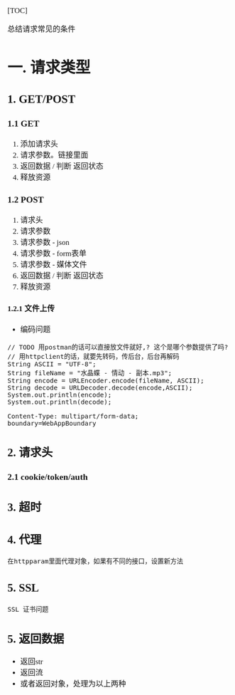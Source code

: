 <span  style="font-family: Simsun,serif; font-size: 17px; ">

[TOC]

总结请求常见的条件

# 一. 请求类型

## 1. GET/POST

### 1.1 GET

1. 添加请求头
2. 请求参数。链接里面
3. 返回数据 / 判断 返回状态
4. 释放资源

### 1.2 POST

1. 请求头
2. 请求参数
3. 请求参数 - json
4. 请求参数 - form表单
5. 请求参数 - 媒体文件
6. 返回数据 / 判断 返回状态
7. 释放资源

#### 1.2.1 文件上传

- 编码问题
~~~
// TODO 用postman的话可以直接放文件就好,? 这个是哪个参数提供了吗?
// 用httpclient的话，就要先转码，传后台，后台再解码
String ASCII = "UTF-8";
String fileName = "水晶蝶 - 情动 - 副本.mp3";
String encode = URLEncoder.encode(fileName, ASCII);
String decode = URLDecoder.decode(encode,ASCII);
System.out.println(encode);
System.out.println(decode);

Content-Type: multipart/form-data; boundary=WebAppBoundary
~~~

## 2. 请求头

### 2.1 cookie/token/auth

## 3. 超时

## 4. 代理

~~~
在httpparam里面代理对象，如果有不同的接口，设置新方法
~~~

## 5. SSL

~~~
SSL 证书问题
~~~


## 5. 返回数据

- 返回str
- 返回流
- 或者返回对象，处理为以上两种

</span>